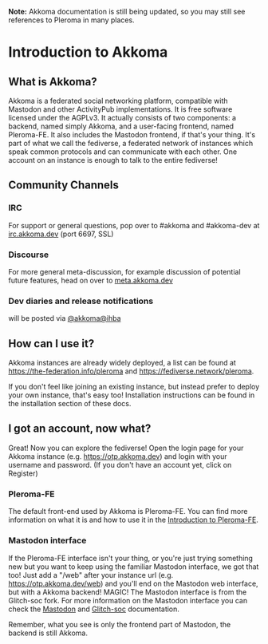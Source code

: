 **Note:** Akkoma documentation is still being updated, so you may still see references to Pleroma in many places.

# Introduction to Akkoma
## What is Akkoma?
Akkoma is a federated social networking platform, compatible with Mastodon and other ActivityPub implementations. It is free software licensed under the AGPLv3.
It actually consists of two components: a backend, named simply Akkoma, and a user-facing frontend, named Pleroma-FE. It also includes the Mastodon frontend, if that's your thing.
It's part of what we call the fediverse, a federated network of instances which speak common protocols and can communicate with each other.
One account on an instance is enough to talk to the entire fediverse!

## Community Channels

### IRC

For support or general questions, pop over to #akkoma and #akkoma-dev at [irc.akkoma.dev](https://irc.akkoma.dev) (port 6697, SSL)

### Discourse

For more general meta-discussion, for example discussion of potential future features, head on over to [meta.akkoma.dev](https://meta.akkoma.dev)

### Dev diaries and release notifications

will be posted via [@akkoma@ihba](https://ihatebeinga.live/users/akkoma)

## How can I use it?

Akkoma instances are already widely deployed, a list can be found at <https://the-federation.info/pleroma> and <https://fediverse.network/pleroma>.

If you don't feel like joining an existing instance, but instead prefer to deploy your own instance, that's easy too!
Installation instructions can be found in the installation section of these docs.

## I got an account, now what?
Great! Now you can explore the fediverse! Open the login page for your Akkoma instance (e.g. <https://otp.akkoma.dev>) and login with your username and password. (If you don't have an account yet, click on Register)

### Pleroma-FE
The default front-end used by Akkoma is Pleroma-FE. You can find more information on what it is and how to use it in the [Introduction to Pleroma-FE](https://docs-fe.akkoma.dev/stable/).

### Mastodon interface
If the Pleroma-FE interface isn't your thing, or you're just trying something new but you want to keep using the familiar Mastodon interface, we got that too!
Just add a "/web" after your instance url (e.g. <https://otp.akkoma.dev/web>) and you'll end on the Mastodon web interface, but with a Akkoma backend! MAGIC!
The Mastodon interface is from the Glitch-soc fork. For more information on the Mastodon interface you can check the [Mastodon](https://docs.joinmastodon.org/) and [Glitch-soc](https://glitch-soc.github.io/docs/) documentation.

Remember, what you see is only the frontend part of Mastodon, the backend is still Akkoma.


